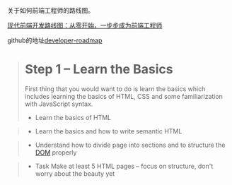  关于如何前端工程师的路线图。

[现代前端开发路线图：从零开始，一步步成为前端工程师](http://36kr.com/p/5128487.html)

github的地址[developer-roadmap](https://github.com/kamranahmedse/developer-roadmap#fork-destination-box)

> # Step 1 – Learn the Basics
>
>First thing that you would want to do is learn the basics which includes learning the basics of HTML, CSS and some familiarization with JavaScript syntax.
>* Learn the basics of HTML

>  +  Learn the basics and how to write semantic HTML
        
>  + Understand how to divide page into sections and to structure the [DOM](http://www.w3school.com.cn/htmldom/index.asp) properly
        
>  + Task Make at least 5 HTML pages – focus on structure, don't worry about the beauty yet

